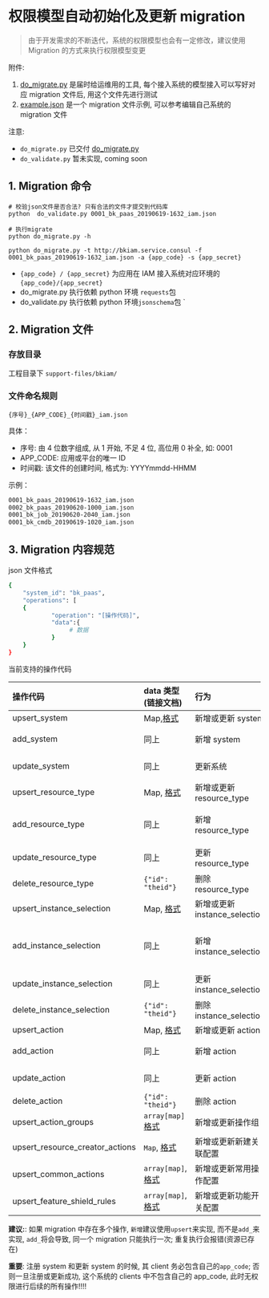 # 权限模型自动初始化及更新 migration

> 由于开发需求的不断迭代，系统的权限模型也会有一定修改，建议使用 Migration 的方式来执行权限模型变更

附件:

1. [do_migrate.py](https://github.com/TencentBlueKing/iam-python-sdk/blob/master/iam/contrib/iam_migration/utils/do_migrate.py) 是届时给运维用的工具, 每个接入系统的模型接入可以写好对应 migration 文件后, 用这个文件先进行测试
2. [example.json](https://github.com/TencentBlueKing/iam-python-sdk/blob/master/iam/contrib/iam_migration/utils/example.json) 是一个 migration 文件示例, 可以参考编辑自己系统的 migration 文件


注意:

- `do_migrate.py` 已交付 [do_migrate.py](https://github.com/TencentBlueKing/iam-python-sdk/blob/master/iam/contrib/iam_migration/utils/do_migrate.py)
- `do_validate.py` 暂未实现, coming soon


## 1. Migration 命令

```shell
# 校验json文件是否合法? 只有合法的文件才提交到代码库
python  do_validate.py 0001_bk_paas_20190619-1632_iam.json

# 执行migrate
python do_migrate.py -h

python do_migrate.py -t http://bkiam.service.consul -f 0001_bk_paas_20190619-1632_iam.json -a {app_code} -s {app_secret}
```
- `{app_code} / {app_secret}` 为应用在 IAM 接入系统对应环境的`{app_code}/{app_secret}`
- do_migrate.py 执行依赖 python 环境 `requests`包
- do_validate.py 执行依赖 python 环境`jsonschema`包
`

## 2. Migration 文件

### 存放目录

工程目录下 `support-files/bkiam/`

### 文件命名规则

`{序号}_{APP_CODE}_{时间戳}_iam.json`

具体：
- 序号: 由 4 位数字组成, 从 1 开始, 不足 4 位, 高位用 0 补全, 如: 0001
- APP_CODE: 应用或平台的唯一 ID
- 时间戳: 该文件的创建时间, 格式为: YYYYmmdd-HHMM

示例：

```bash
0001_bk_paas_20190619-1632_iam.json
0002_bk_paas_20190620-1000_iam.json
0001_bk_job_20190620-2040_iam.json
0001_bk_cmdb_20190619-1020_iam.json
```

## 3. Migration 内容规范

json 文件格式

```bash
{
    "system_id": "bk_paas",
    "operations": [
    {
            "operation": "[操作代码]",
            "data":{
                 # 数据
            }
    }
}
```

当前支持的操作代码

| 操作代码                          | data 类型(链接文档)                                                                            | 行为                 | 注意                      |
|:---|:---|:---|:---|
| upsert_system                  | Map,[格式](../Reference/API/02-Model/10-System.md) | 新增或更新 system        | **推荐**                  |
| add_system                    |   同上                                                                                | 新增 system           | 当 system 已存在时将新增失败        |
| update_system                 |   同上                                                                             | 更新系统               | 不存在时将更新失败               |
| upsert_resource_type           |   Map, [格式](../Reference/API/02-Model/11-ResourceType.md)                                                                              | 新增或更新 resource_type | **推荐**                  |
| add_resource_type             |   同上                                                                                 | 新增 resource_type    | 当 resource_type 已存在时将新增失败 |
| update_resource_type          |   同上                                                                               | 更新 resource_type    | 不存在时将更新失败               |
| delete_resource_type          |    `{"id": "theid"}`                                                                               | 删除 resource_type    |                         |
| upsert_instance_selection           |   Map, [格式](../Reference/API/02-Model/12-InstanceSelection.md)                                                                              | 新增或更新 instance_selection | **推荐**                  |
| add_instance_selection             |   同上                                                                                 | 新增 instance_selection    | 当 instance_selection 已存在时将新增失败 |
| update_instance_selection          |   同上                                                                               | 更新 instance_selection    | 不存在时将更新失败               |
| delete_instance_selection          |    `{"id": "theid"}`                                                                               | 删除 instance_selection    |                         |
| upsert_action                  |   Map, [格式](../Reference/API/02-Model/13-Action.md)                                                                                | 新增或更新 action        | **推荐**                  |
| add_action                    |   同上                                                                                | 新增 action           | 当 action 已存在时将新增失败        |
| update_action                 |   同上                                                                                | 更新 action           | 不存在时将更新失败               |
| delete_action                 |    `{"id": "theid"}`                                                                               | 删除 action           |                         |
| upsert_action_groups          |   `array[map]` [格式](../Reference/API/02-Model/14-ActionGroup.md)  | 新增或更新操作组         |    **推荐** |
| upsert_resource_creator_actions |  `Map`, [格式](../Reference/API/02-Model/19-ResourceCreatorAction.md)  | 新增或更新新建关联配置  |    **推荐**  |
| upsert_common_actions|  `array[map]`, [格式](../Reference/API/02-Model/17-CommonActions.md)  | 新增或更新常用操作配置  |    **推荐**  |
| upsert_feature_shield_rules |  `array[map]`, [格式](../Reference/API/02-Model/18-FeatureShieldRules.md)  | 新增或更新功能开关配置  |    **推荐**  |

**建议:**: 如果 migration 中存在多个操作, `新增`建议使用`upsert`来实现, 而不是`add_`来实现, `add_`将会导致, 同一个 migration 只能执行一次; 重复执行会报错(资源已存在)

**重要**: 注册 system 和更新 system 的时候, 其 client 务必包含自己的`app_code`; 否则一旦注册或更新成功, 这个系统的 clients 中不包含自己的 app_code, 此时无权限进行后续的所有操作!!!!
